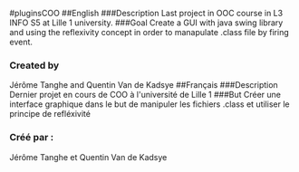 #pluginsCOO
##English
###Description
Last project in OOC course in L3 INFO S5 at Lille 1 university.
###Goal
Create a GUI with java swing library and using the reflexivity concept in order to manapulate .class file by firing event.
### Created by
Jérôme Tanghe and Quentin Van de Kadsye
##Français
###Description
Dernier projet en cours de COO à l'université de Lille 1
###But
Créer une interface graphique dans le but de manipuler les fichiers .class et utiliser le principe de refléxivité

### Créé par :
Jérôme Tanghe et Quentin Van de Kadsye
